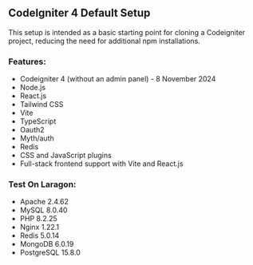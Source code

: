 ## CodeIgniter 4 Default Setup

This setup is intended as a basic starting point for cloning a Codeigniter project, reducing the need for additional npm installations.  

### Features:
- Codeigniter 4 (without an admin panel) - 8 November 2024
- Node.js
- React.js
- Tailwind CSS
- Vite
- TypeScript
- Oauth2
- Myth/auth
- Redis
- CSS and JavaScript plugins
- Full-stack frontend support with Vite and React.js

### Test On Laragon:
- Apache 2.4.62
- MySQL 8.0.40
- PHP 8.2.25
- Nginx 1.22.1
- Redis 5.0.14
- MongoDB 6.0.19
- PostgreSQL 15.8.0
